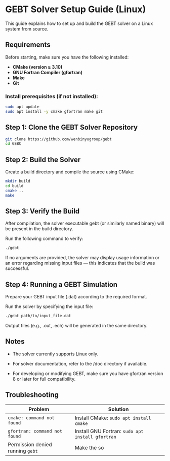 # GEBT Solver Setup Guide (Linux)

This guide explains how to set up and build the GEBT solver on a Linux system from source.

## Requirements

Before starting, make sure you have the following installed:

- **CMake (version ≥ 3.10)**
- **GNU Fortran Compiler (gfortran)**
- **Make**
- **Git**

### Install prerequisites (if not installed):

```bash
sudo apt update
sudo apt install -y cmake gfortran make git
```
## Step 1: Clone the GEBT Solver Repository
```bash
git clone https://github.com/wenbinyugroup/gebt
cd GEBC
```
## Step 2: Build the Solver
Create a build directory and compile the source using CMake:
```bash
mkdir build
cd build
cmake ..
make

```
## Step 3: Verify the Build

After compilation, the solver executable gebt (or similarly named binary) will be present in the build directory.

Run the following command to verify:
```bash
./gebt
```
If no arguments are provided, the solver may display usage information or an error regarding missing input files — this indicates that the build was successful.

## Step 4: Running a GEBT Simulation
Prepare your GEBT input file (.dat) according to the required format.

Run the solver by specifying the input file:
```bash
./gebt path/to/input_file.dat
```
Output files (e.g., .out, .ech) will be generated in the same directory.

## Notes
- The solver currently supports Linux only.

- For solver documentation, refer to the /doc directory if available.

- For developing or modifying GEBT, make sure you have gfortran version 8 or later for full compatibility.

  
## Troubleshooting

| Problem                                | Solution                                                                           |
|----------------------------------------|-----------------------------------------------------------------------------------|
| `cmake: command not found`              | Install CMake: `sudo apt install cmake`                                           |
| `gfortran: command not found`           | Install GNU Fortran: `sudo apt install gfortran`                                  |
| Permission denied running `gebt`        | Make the so
